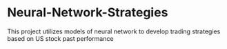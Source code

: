 # Neural-Network-Strategies
This project utilizes models of neural network to develop trading strategies based on US stock past performance
